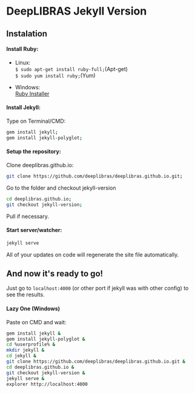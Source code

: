 # DeepLIBRAS Jekyll Version

## Instalation

#### Install Ruby:
- Linux:  
`$ sudo apt-get install ruby-full;`(Apt-get)  
`$ sudo yum install ruby;`(Yum)

- Windows:  
[Ruby Installer](http://rubyinstaller.org/)

#### Install Jekyll:
Type on Terminal/CMD:
````sh
gem install jekyll;
gem install jekyll-polyglot;
````
#### Setup the repository:
Clone deeplibras.github.io:
````sh
git clone https://github.com/deeplibras/deeplibras.github.io.git;
````
Go to the folder and checkout jekyll-version
````sh
cd deeplibras.github.io;
git checkout jekyll-version;
````
Pull if necessary.
#### Start server/watcher:
````sh
jekyll serve
````
All of your updates on code will regenerate the site file automatically.

## And now it's ready to go!
Just go to `localhost:4000` (or other port if jekyll was with other config) to see the results.

#### Lazy One (Windows)
Paste on CMD and wait:
````bash
gem install jekyll &
gem install jekyll-polyglot &
cd %userprofile% &
mkdir jekyll &
cd jekyll &
git clone https://github.com/deeplibras/deeplibras.github.io.git &
cd deeplibras.github.io &
git checkout jekyll-version &
jekyll serve &
explorer http://localhost:4000
````
